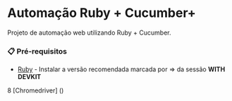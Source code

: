 # Automação Ruby + Cucumber+

Projeto de automação web utilizando Ruby + Cucumber.

### 📋 Pré-requisitos

* [Ruby](https://rubyinstaller.org/downloads/) - Instalar a versão recomendada marcada por => da sessão <b>WITH DEVKIT</b>

8 [Chromedriver] ()